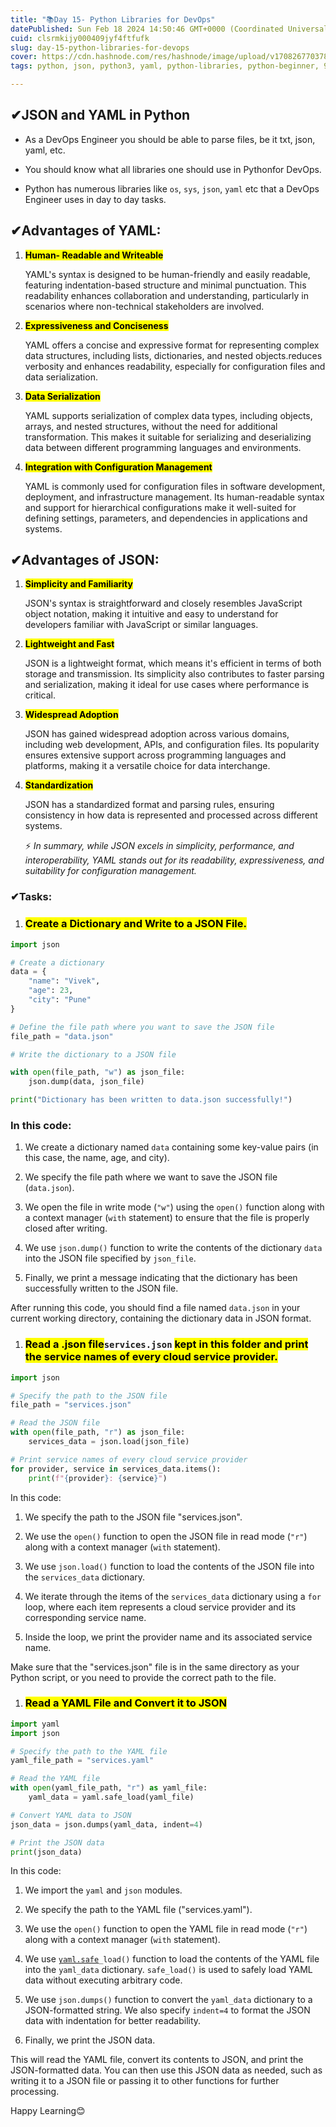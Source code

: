 ```yaml
---
title: "📚Day 15- Python Libraries for DevOps"
datePublished: Sun Feb 18 2024 14:50:46 GMT+0000 (Coordinated Universal Time)
cuid: clsrmkijy000409jyf4ftfufk
slug: day-15-python-libraries-for-devops
cover: https://cdn.hashnode.com/res/hashnode/image/upload/v1708267703782/bad78b48-079f-4a5a-a1c3-27550d5db1b5.png
tags: python, json, python3, yaml, python-libraries, python-beginner, 90daysofdevops, trainwithshubham, vivekmoudekar

---
```


## **✔JSON and YAML in Python**

* As a DevOps Engineer you should be able to parse files, be it txt, json, yaml, etc.
    
* You should know what all libraries one should use in Pythonfor DevOps.
    
* Python has numerous libraries like `os`, `sys`, `json`, `yaml` etc that a DevOps Engineer uses in day to day tasks.
    

## ✔**Advantages of YAML:**

1. **<mark>Human- Readable and Writeable</mark>**
    
    YAML's syntax is designed to be human-friendly and easily readable, featuring indentation-based structure and minimal punctuation. This readability enhances collaboration and understanding, particularly in scenarios where non-technical stakeholders are involved.
    
2. **<mark>Expressiveness and Conciseness</mark>**
    
    YAML offers a concise and expressive format for representing complex data structures, including lists, dictionaries, and nested objects.reduces verbosity and enhances readability, especially for configuration files and data serialization.
    
3. **<mark>Data Serialization</mark>**
    
    YAML supports serialization of complex data types, including objects, arrays, and nested structures, without the need for additional transformation. This makes it suitable for serializing and deserializing data between different programming languages and environments.
    
4. **<mark>Integration with Configuration Management</mark>**
    
    YAML is commonly used for configuration files in software development, deployment, and infrastructure management. Its human-readable syntax and support for hierarchical configurations make it well-suited for defining settings, parameters, and dependencies in applications and systems.
    

## ✔**Advantages of JSON:**

1. **<mark>Simplicity and Familiarity</mark>**
    
    JSON's syntax is straightforward and closely resembles JavaScript object notation, making it intuitive and easy to understand for developers familiar with JavaScript or similar languages.
    
2. **<mark>Lightweight and Fast</mark>**
    
    JSON is a lightweight format, which means it's efficient in terms of both storage and transmission. Its simplicity also contributes to faster parsing and serialization, making it ideal for use cases where performance is critical.
    
3. **<mark>Widespread Adoption</mark>**
    
    JSON has gained widespread adoption across various domains, including web development, APIs, and configuration files. Its popularity ensures extensive support across programming languages and platforms, making it a versatile choice for data interchange.
    
4. **<mark>Standardization</mark>**
    
    JSON has a standardized format and parsing rules, ensuring consistency in how data is represented and processed across different systems.
    
    ⚡ *In summary, while JSON excels in simplicity, performance, and interoperability, YAML stands out for its readability, expressiveness, and suitability for configuration management.*
    

### ✔Tasks:

1. ### **<mark>Create a Dictionary and Write to a JSON File.</mark>**
    

```python
import json

# Create a dictionary
data = {
    "name": "Vivek",
    "age": 23,
    "city": "Pune"
}

# Define the file path where you want to save the JSON file
file_path = "data.json"

# Write the dictionary to a JSON file

with open(file_path, "w") as json_file:
    json.dump(data, json_file)

print("Dictionary has been written to data.json successfully!")
```

### In this code:

1. We create a dictionary named `data` containing some key-value pairs (in this case, the name, age, and city).
    
2. We specify the file path where we want to save the JSON file (`data.json`).
    
3. We open the file in write mode (`"w"`) using the `open()` function along with a context manager (`with` statement) to ensure that the file is properly closed after writing.
    
4. We use `json.dump()` function to write the contents of the dictionary `data` into the JSON file specified by `json_file`.
    
5. Finally, we print a message indicating that the dictionary has been successfully written to the JSON file.
    

After running this code, you should find a file named `data.json` in your current working directory, containing the dictionary data in JSON format.

1. ### **<mark>Read a .json file</mark>**`services.json` <mark> kept in this folder and print the service names of every cloud service provider.</mark>
    

```python
import json

# Specify the path to the JSON file
file_path = "services.json"

# Read the JSON file
with open(file_path, "r") as json_file:
    services_data = json.load(json_file)

# Print service names of every cloud service provider
for provider, service in services_data.items():
    print(f"{provider}: {service}")
```

In this code:

1. We specify the path to the JSON file "services.json".
    
2. We use the `open()` function to open the JSON file in read mode (`"r"`) along with a context manager (`with` statement).
    
3. We use `json.load()` function to load the contents of the JSON file into the `services_data` dictionary.
    
4. We iterate through the items of the `services_data` dictionary using a `for` loop, where each item represents a cloud service provider and its corresponding service name.
    
5. Inside the loop, we print the provider name and its associated service name.
    

Make sure that the "services.json" file is in the same directory as your Python script, or you need to provide the correct path to the file.

1. ### <mark>Read a YAML File and Convert it to JSON</mark>
    

```python
import yaml
import json

# Specify the path to the YAML file
yaml_file_path = "services.yaml"

# Read the YAML file
with open(yaml_file_path, "r") as yaml_file:
    yaml_data = yaml.safe_load(yaml_file)

# Convert YAML data to JSON
json_data = json.dumps(yaml_data, indent=4)

# Print the JSON data
print(json_data)
```

In this code:

1. We import the `yaml` and `json` modules.
    
2. We specify the path to the YAML file ("services.yaml").
    
3. We use the `open()` function to open the YAML file in read mode (`"r"`) along with a context manager (`with` statement).
    
4. We use [`yaml.safe`](http://yaml.safe)`_load()` function to load the contents of the YAML file into the `yaml_data` dictionary. `safe_load()` is used to safely load YAML data without executing arbitrary code.
    
5. We use `json.dumps()` function to convert the `yaml_data` dictionary to a JSON-formatted string. We also specify `indent=4` to format the JSON data with indentation for better readability.
    
6. Finally, we print the JSON data.
    

This will read the YAML file, convert its contents to JSON, and print the JSON-formatted data. You can then use this JSON data as needed, such as writing it to a JSON file or passing it to other functions for further processing.

Happy Learning😊